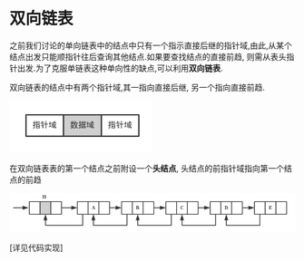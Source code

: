 # 双向链表
之前我们讨论的单向链表中的结点中只有一个指示直接后继的指针域,由此,从某个结点出发只能顺指针往后查询其他结点.如果要查找结点的直接前趋, 则需从表头指针出发.为了克服单链表这种单向性的缺点,可以利用**双向链表**.  

双向链表的结点中有两个指针域,其一指向直接后继, 另一个指向直接前趋.

![doubly_linked_list1](../images/doubly_linked_list1.png)

在双向链表表的第一个结点之前附设一个**头结点**, 头结点的前指针域指向第一个结点的前趋

![doubly_linked_list](../images/doubly_linked_list.png)

[详见代码实现]
